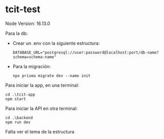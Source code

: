 # tcit-test
Node Version: 16.13.0

Para la db:
- Crear un .env con la siguiente estructura:
  ```
  DATABASE_URL="postgresql://user:password@localhost:port/db-name?schema=schema-name"
  ```
- Para la migración:
    ```
    npx prisma migrate dev --name init
    ```

Para iniciar la app, en una terminal:
```
cd .\tcit-app 
npm start
```

Para iniciar la API en otra terminal:
```
cd .\backend 
npm run dev
```
Falta ver el tema de la estructura